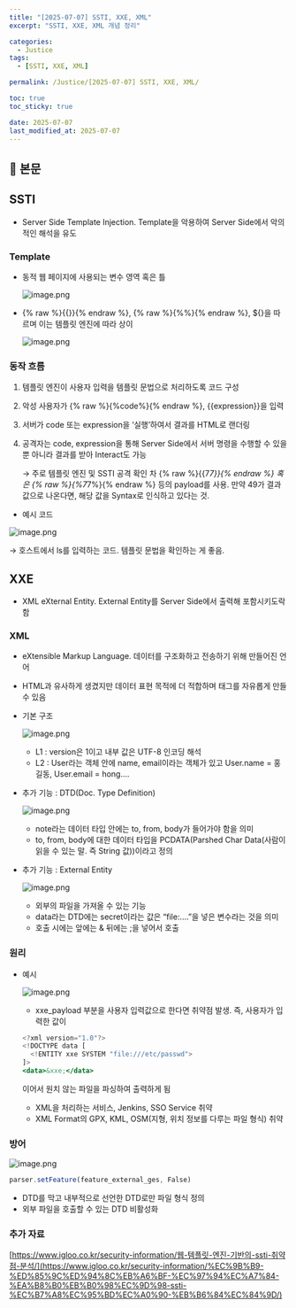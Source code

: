 ```yaml
---
title: "[2025-07-07] SSTI, XXE, XML"
excerpt: "SSTI, XXE, XML 개념 정리"

categories:
  - Justice
tags:
  - [SSTI, XXE, XML]

permalink: /Justice/[2025-07-07] SSTI, XXE, XML/

toc: true
toc_sticky: true

date: 2025-07-07
last_modified_at: 2025-07-07
---
```


## 🦥 본문

## SSTI

- Server Side Template Injection. Template을 악용하여 Server Side에서 악의적인 해석을 유도

### Template

- 동적 웹 페이지에 사용되는 변수 영역 혹은 틀
    
    ![image.png](https://yunseo10987.github.io/assets/images/posts_img/[2025-07-07]%20SSTI,%20XXE,%20XML/image.png)
    
- {% raw %}{{}}{% endraw %}, {% raw %}{%%}{% endraw %}, ${}을 따르며 이는 템플릿 엔진에 따라 상이
    
    ![image.png](https://yunseo10987.github.io/assets/images/posts_img/[2025-07-07]%20SSTI,%20XXE,%20XML/image%20copy.png)
    

### 동작 흐름

1. 템플릿 엔진이 사용자 입력을 템플릿 문법으로 처리하도록 코드 구성
2. 악성 사용자가 {% raw %}{%code%}{% endraw %}, {{expression}}을 입력
3. 서버가 code 또는 expression을 ‘실행’하여서 결과를 HTML로 랜더링
4. 공격자는 code, expression을 통해 Server Side에서 서버 명령을 수행할 수 있을 뿐 아니라 결과를 받아 Interact도 가능
    
    → 주로 템플릿 엔진 및 SSTI 공격 확인 차 {% raw %}{{7*7}}{% endraw %} 혹은 {% raw %}{%7*7%}{% endraw %} 등의 payload를 사용. 만약 49가 결과값으로 나온다면, 해당 값을 Syntax로 인식하고 있다는 것.
    
- 예시 코드

![image.png](https://yunseo10987.github.io/assets/images/posts_img/[2025-07-07]%20SSTI,%20XXE,%20XML/image%20copy%202.png)

→ 호스트에서 ls를 입력하는 코드. 템플릿 문법을 확인하는 게 좋음.

## XXE

- XML eXternal Entity. External Entity를 Server Side에서 출력해 포함시키도락 함

### XML

- eXtensible Markup Language. 데이터를 구조화하고 전송하기 위해 만들어진 언어
- HTML과 유사하게 생겼지만 데이터 표현 목적에 더 적합하며 태그를 자유롭게 만들 수 있음
- 기본 구조
    
    ![image.png](https://yunseo10987.github.io/assets/images/posts_img/[2025-07-07]%20SSTI,%20XXE,%20XML/image%20copy%203.png)
    
    - L1 : version은 1이고 내부 값은 UTF-8 인코딩 해석
    - L2 : User라는 객체 안에 name, email이라는 객체가 있고 User.name = 홍길동, User.email = hong….
- 추가 기능 : DTD(Doc. Type Definition)
    
    ![image.png](https://yunseo10987.github.io/assets/images/posts_img/[2025-07-07]%20SSTI,%20XXE,%20XML/image%20copy%204.png)
    
    - note라는 데이터 타입 안에는 to, from, body가 들어가야 함을 의미
    - to, from, body에 대한 데이터 타입을 PCDATA(Parshed Char Data(사람이 읽을 수 있는 말. 즉 String 값))이라고 정의
- 추가 기능 : External Entity
    
    ![image.png](https://yunseo10987.github.io/assets/images/posts_img/[2025-07-07]%20SSTI,%20XXE,%20XML/image%20copy%205.png)
    
    - 외부의 파일을 가져올 수 있는 기능
    - data라는 DTD에는 secret이라는 값은 “file:….”을 넣은 변수라는 것을 의미
    - 호출 시에는 앞에는 & 뒤에는 ;을 넣어서 호출

### 원리

- 예시
    
    ![image.png](https://yunseo10987.github.io/assets/images/posts_img/[2025-07-07]%20SSTI,%20XXE,%20XML/image%20copy%206.png)
    
    - xxe_payload 부분을 사용자 입력값으로 한다면 취약점 발생. 즉, 사용자가 입력한 값이
    
    ```jsx
    <?xml version="1.0"?>
    <!DOCTYPE data [
      <!ENTITY xxe SYSTEM "file:///etc/passwd">
    ]>
    <data>&xxe;</data>
    ```
    
    이어서 원치 않는 파일을 파싱하여 출력하게 됨 
    
    - XML을 처리하는 서비스, Jenkins, SSO Service 취약
    - XML Format의 GPX, KML, OSM(지형, 위치 정보를 다루는 파일 형식) 취약

### 방어

![image.png](https://yunseo10987.github.io/assets/images/posts_img/[2025-07-07]%20SSTI,%20XXE,%20XML/image%20copy%207.png)

```jsx
parser.setFeature(feature_external_ges, False) 
```

- DTD를 막고 내부적으로 선언한 DTD로만 파일 형식 정의
- 외부 파일을 호출할 수 있는 DTD 비활성화

### 추가 자료

[https://www.igloo.co.kr/security-information/웹-템플릿-엔진-기반의-ssti-취약점-분석/](https://www.igloo.co.kr/security-information/%EC%9B%B9-%ED%85%9C%ED%94%8C%EB%A6%BF-%EC%97%94%EC%A7%84-%EA%B8%B0%EB%B0%98%EC%9D%98-ssti-%EC%B7%A8%EC%95%BD%EC%A0%90-%EB%B6%84%EC%84%9D/)

